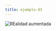```yaml
---
title: ejemplo-d3
---
```


![REalidad aumentada](https://jeromeetienne.github.io/AR.js/data/images/HIRO.jpg)